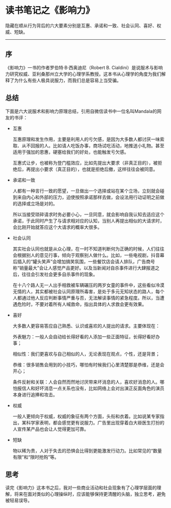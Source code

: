 # 读书笔记之《影响力》


隐藏在顺从行为背后的六大要素分别是互惠、承诺和一致、社会认同、喜好、权威、短缺。

<!--more-->

---

## 序

《影响力》一书的作者罗伯特·B·西奥迪尼（Robert B. Cialdini）是说服术与影响力研究权威、亚利桑那州立大学的心理学系教授。这本书从心理学的角度为我们解释了为什么有些人极具说服力，而我们总是容易上当受骗。

## 总结

下面是六大说服术和影响力原理总结，引用自微信读书中一位名叫Mandala的网友的书评：

+ 互惠

    互惠原理和发生作用，主要是利用人的亏欠感，是因为大多数人都讨厌一味索取、从不回报的人。比如请人吃饭办事，商场试吃活动，地推送小礼物。甚至适用于强加的恩惠，硬塞给我们的好处，也能触发亏欠感。

    互惠式让步，也被称为登门槛效应，比如先提出大要求（非真正目的），被拒绝后，再提出小要求（真正目的），也就是拒绝后撤，这样往往会被同意。

+ 承诺和一致

    人都有一种言行一致的愿望，一旦做出一个选择或站在某个立场，立刻就会碰到来自内心和外部的压力，迫使按照承诺那样去做，会设法用行动证明之前做的选择或立场是对的。
    
    所以当接受琐碎请求时务必要小心，一旦同意，就会影响自我认知去适应这个承诺，于此同时产生了与请求相对应的认知，当别人再提出相似的大请求时，会比刚开始就答应这个大请求的概率大很多。

+ 社会认同

    其实社会认同也就是从众心理，在一时不知道判断何为正确的时候，人们往往会根据别人的意见行事，倾向于观察别人做什么。比如，一些电视剧，抖音幕后插入的“罐头笑声”会增加搞笑氛围，一些餐饮店会请人排队，广告商号称“销量最大”会让人感觉产品更好。以及当新闻对自杀事件进行大肆报道之后，往往会引发社会更多自杀事件的现象。
    
    在十八个路人无一人出手相救被车辆碾压的两岁女童的事件中，这些看似冷漠无情的人，其实都被社会认同原理所毒害，是处于多元无知状态的路人，每个人都通过他人反应判断事情严重与否，无法解读事情的紧急程度。所以，当遭遇危险时，不要对着所有人喊救命，指出具体的人求救会更有效果。

+ 喜好

    大多数人更容易答应自己熟悉、认识或喜欢的人提出的请求。主要体现在：
    
    外表魅力：一般人会自动给长得好看的人添加一些正面特征，长得好看好办事；
    
    相似性：我们更喜欢与自己相似的人，无论表现在观点，个性，还是背景；
    
    恭维：很多销售会用到的小技巧，哪怕有时候我们心里清楚那是恭维，还是会开心；
    
    条件反射和关联：人会自然而然地讨厌带来坏消息的人，喜欢好消息的人。哪怕报信人和好坏消息一点关系也没有，比如网络上会对出演正反面角色的演员本身进行追捧和攻击。

+ 权威

    一般人更倾向于权威，权威的象征有两个方面，头衔和衣着。比如说某专家指出，某科学家表明，都会感觉更有说服力。广告里出现穿着白大褂医生打扮的人宣传某产品也会让人觉得更加可靠。

+ 短缺

    物以稀为贵，人对于失去的恐惧会比得到更能激发行动力。比如常见的“数量有限”和“限时抢购”等。

## 思考

读完《影响力》这本书之后，我对一些商业活动和社会现象有了心理学层面的理解，将来在面对类似的心理操纵时，应该能够保持更清醒的头脑，独立思考，避免被轻易误导。

